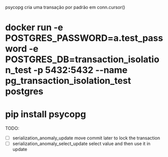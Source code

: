 psycopg cria uma transação por padrão em conn.cursor()

# docker run -e POSTGRES_PASSWORD=a.test_password -e POSTGRES_DB=transaction_isolation_test -p 5432:5432 --name pg_transaction_isolation_test postgres
# pip install psycopg

TODO:

- [ ] serialization_anomaly_update move commit later to lock the transaction
- [ ] serialization_anomaly_select_update select value and then use it in update